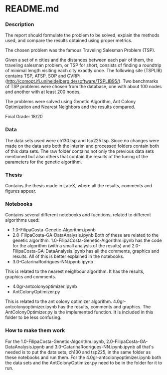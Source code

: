 # README.md

### Description
The report should formulate the problem to be solved, explain
the methods used, and compare the results obtained using proper metrics. 

The chosen problem was the famous Traveling Salesman Problem (TSP).

Given a set of n cities and the distances between each pair of them, the traveling salesman
problem, or TSP for short, consists of finding a roundtrip of minimal length visiting each city
exactly once.
The following site (TSPLIB) contains TSP, ATSP, SOP and CVRP: (http://comopt.ifi.uniheidelberg.de/software/TSPLIB95/). 
Two benchmarks of TSP problems were chosen from the
database, one with about 100 nodes and another with at least 200 nodes.

The problems were solved using Genetic Algorithm, Ant Colony Optimization and Nearest Neighbors and the results compared. 

Final Grade: 18/20

### Data

The data sets used were ch130.tsp and tsp225.tsp. Since no changes were made on the data sets both the interim and processed folders contain both of this data sets. The raw folder contains not only the previous data sets mentioned but also others that contain the results of the tuning of the parameters for the genetic algorithm.

### Thesis
Contains the thesis made in LateX, where all the results, comments and figures appear. 
### Notebooks
Contains several different notebooks and fucntions, related to different algorithms used:
- 1.0-FilipaCosta-Genetic-Algorithm.ipynb
- 2.0-FilipaCosta-GA-DataAnalysis.ipynb
Both of these are related to the genetic algorithm.  1.0-FilipaCosta-Genetic-Algorithm.ipynb has the code for the algorithm (with a small analysis of the results) and 2.0-FilipaCosta-GA-DataAnalysis.ipynb has all the comments, graphics and results. All of this is better explained in the notebooks.
- 3.0-CatarinaRodrigues-NN.ipynb.ipynb

This is related to the nearest neighbour algorithm. It has the results, graphics and comments.

- 4.0gr-antcolonyoptimizer.ipynb
- AntColonyOptimizer.py

This is related to the ant colony optimizer algorithm. 4.0gr-antcolonyoptimizer.ipynb has the results, comments and graphics. The AntColonyOptimizer.py is the implemented function. It is included in this folder to be less confusing.

### How to make them work

For the 1.0-FilipaCosta-Genetic-Algorithm.ipynb, 2.0-FilipaCosta-GA-DataAnalysis.ipynb and 3.0-CatarinaRodrigues-NN.ipynb.ipynb all that's needed is to put the data sets, ch130 and tsp225, in the same folder as these notebooks and run them. For the 4.0gr-antcolonyoptimizer.ipynb both the data sets and the AntColonyOptimizer.py need to be in the folder for it to run.

